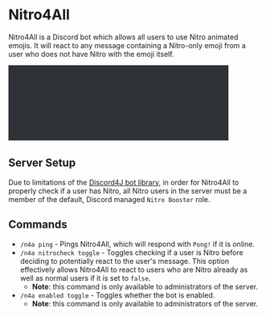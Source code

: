 # Nitro4All
Nitro4All is a Discord bot which allows all users to use Nitro animated emojis. It will react to any message containing a Nitro-only emoji from a user who does not have Nitro with the emoji itself.

![Demo GIF](images/demo.gif)

## Server Setup
Due to limitations of the [Discord4J bot library](https://github.com/Discord4J/Discord4J), in order for Nitro4All to properly check if a user has Nitro, all Nitro users in the server must be a member of the default, Discord managed `Nitro Booster` role.

## Commands
- `/n4a ping` - Pings Nitro4All, which will respond with `Pong!` if it is online.
- `/n4a nitrocheck toggle` - Toggles checking if a user is Nitro before deciding to potentially react to the user's message. This option effectively allows Nitro4All to react to users who are Nitro already as well as normal users if it is set to `false`.
  - **Note**: this command is only available to administrators of the server.
- `/n4a enabled toggle` - Toggles whether the bot is enabled.
  - **Note**: this command is only available to administrators of the server.

